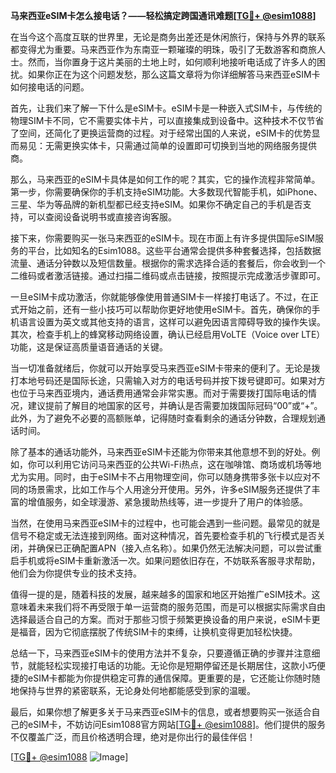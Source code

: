 **马来西亚eSIM卡怎么接电话？——轻松搞定跨国通讯难题[[TG💪+ @esim1088](https://t.me/s/esim1088)]**

在当今这个高度互联的世界里，无论是商务出差还是休闲旅行，保持与外界的联系都变得尤为重要。马来西亚作为东南亚一颗璀璨的明珠，吸引了无数游客和商旅人士。然而，当你置身于这片美丽的土地上时，如何顺利地接听电话成了许多人的困扰。如果你正在为这个问题发愁，那么这篇文章将为你详细解答马来西亚eSIM卡如何接电话的问题。

首先，让我们来了解一下什么是eSIM卡。eSIM卡是一种嵌入式SIM卡，与传统的物理SIM卡不同，它不需要实体卡片，可以直接集成到设备中。这种技术不仅节省了空间，还简化了更换运营商的过程。对于经常出国的人来说，eSIM卡的优势显而易见：无需更换实体卡，只需通过简单的设置即可切换到当地的网络服务提供商。

那么，马来西亚的eSIM卡具体是如何工作的呢？其实，它的操作流程非常简单。第一步，你需要确保你的手机支持eSIM功能。大多数现代智能手机，如iPhone、三星、华为等品牌的新机型都已经支持eSIM。如果你不确定自己的手机是否支持，可以查阅设备说明书或直接咨询客服。

接下来，你需要购买一张马来西亚的eSIM卡。现在市面上有许多提供国际eSIM服务的平台，比如知名的Esim1088。这些平台通常会提供多种套餐选择，包括数据流量、通话分钟数以及短信数量。根据你的需求选择合适的套餐后，你会收到一个二维码或者激活链接。通过扫描二维码或点击链接，按照提示完成激活步骤即可。

一旦eSIM卡成功激活，你就能够像使用普通SIM卡一样接打电话了。不过，在正式开始之前，还有一些小技巧可以帮助你更好地使用eSIM卡。首先，确保你的手机语言设置为英文或其他支持的语言，这样可以避免因语言障碍导致的操作失误。其次，检查手机上的蜂窝移动网络设置，确认已经启用VoLTE（Voice over LTE）功能，这是保证高质量语音通话的关键。

当一切准备就绪后，你就可以开始享受马来西亚eSIM卡带来的便利了。无论是拨打本地号码还是国际长途，只需输入对方的电话号码并按下拨号键即可。如果对方也位于马来西亚境内，通话费用通常会非常实惠。而对于需要拨打国际电话的情况，建议提前了解目的地国家的区号，并确认是否需要加拨国际冠码“00”或“+”。此外，为了避免不必要的高额账单，记得随时查看剩余的通话分钟数，合理规划通话时间。

除了基本的通话功能外，马来西亚eSIM卡还能为你带来其他意想不到的好处。例如，你可以利用它访问马来西亚的公共Wi-Fi热点，这在咖啡馆、商场或机场等地尤为实用。同时，由于eSIM卡不占用物理空间，你可以随身携带多张卡以应对不同的场景需求，比如工作与个人用途分开使用。另外，许多eSIM服务还提供了丰富的增值服务，如全球漫游、紧急援助热线等，进一步提升了用户的体验感。

当然，在使用马来西亚eSIM卡的过程中，也可能会遇到一些问题。最常见的就是信号不稳定或无法连接到网络。面对这种情况，首先要检查手机的飞行模式是否关闭，并确保已正确配置APN（接入点名称）。如果仍然无法解决问题，可以尝试重启手机或将eSIM卡重新激活一次。如果问题依旧存在，不妨联系客服寻求帮助，他们会为你提供专业的技术支持。

值得一提的是，随着科技的发展，越来越多的国家和地区开始推广eSIM技术。这意味着未来我们将不再受限于单一运营商的服务范围，而是可以根据实际需求自由选择最适合自己的方案。而对于那些习惯于频繁更换设备的用户来说，eSIM卡更是福音，因为它彻底摆脱了传统SIM卡的束缚，让换机变得更加轻松快捷。

总结一下，马来西亚eSIM卡的使用方法并不复杂，只要遵循正确的步骤并注意细节，就能轻松实现接打电话的功能。无论你是短期停留还是长期居住，这款小巧便捷的eSIM卡都能为你提供稳定可靠的通信保障。更重要的是，它还能让你随时随地保持与世界的紧密联系，无论身处何地都能感受到家的温暖。

最后，如果你想了解更多关于马来西亚eSIM卡的信息，或者想要购买一张适合自己的eSIM卡，不妨访问Esim1088官方网站[[TG💪+ @esim1088](https://t.me/s/esim1088)]。他们提供的服务不仅覆盖广泛，而且价格透明合理，绝对是你出行的最佳伴侣！

[[TG💪+ @esim1088](https://t.me/s/esim1088) ![Image](https://i.postimg.cc/4NQfJmqS/Snipaste-2025-05-13-00-14-12.png)]